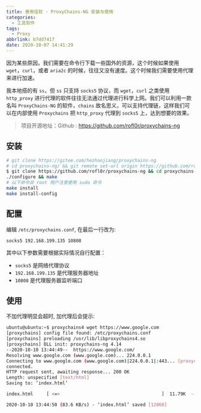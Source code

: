 ```yaml
---
title: 善用佳软 - ProxyChains-NG 安装与使用
categories:
  - 工具软件
tags:
  - Proxy
abbrlink: b7dd7417
date: 2020-10-07 14:41:29
---
```

因为某些原因，我们需要在命令行下载一些国外的资源，这个时候如果使用 `wget`，`curl`，或者 `aria2c` 的时候，往往又没有速度。这个时候我们需要使用代理来进行加速。

我本地搭的有 `ss`，但 `ss` 只支持 `socks5` 协议，而 `wget`，`curl` 之类使用 `http_proxy` 进行代理的软件往往无法通过代理进行科学上网。我们可以利用一款名叫 `ProxyChains-NG` 的软件，`chains` 故名思义，可以支持代理链，这样我们可以在内部使用 `Proxychains` 把 `http_proxy` 代理到 `socks5` 上，达到想要的效果。

> 项目开源地址：Github : <https://github.com/rofl0r/proxychains-ng>

<!--more-->

## 安装

``` bash
# git clone https://gitee.com/hezhaojiang/proxychains-ng
# cd proxychains-ng/ && git remote set-url origin https://github.com/rofl0r/proxychains-ng && git pull
$ git clone https://github.com/rofl0r/proxychains-ng && cd proxychains-ng/
./configure && make
# 以下命令非 root 用户注意使用 sudo 命令
make install
make install-config
```

## 配置

编辑 `/etc/proxychains.conf`, 在最后一行改为:

``` linux
socks5 192.168.199.135 10808
```

其中以下参数需要根据实际情况自行配置：

- `socks5` 是网络代理协议
- `192.168.199.135` 是代理服务器地址
- `10808` 是代理服务器监听端口

## 使用

不加代理明显会超时, 加代理后会提示:

``` bash
ubuntu@ubuntu:~$ proxychains4 wget https://www.google.com
[proxychains] config file found: /etc/proxychains.conf
[proxychains] preloading /usr/lib/libproxychains4.so
[proxychains] DLL init: proxychains-ng 4.14
--2020-10-10 13:44:49--  https://www.google.com/
Resolving www.google.com (www.google.com)... 224.0.0.1
Connecting to www.google.com (www.google.com)|224.0.0.1|:443... [proxychains] Strict chain  ...  192.168.199.135:10808  ...  www.google.com:443  ...  OK
connected.
HTTP request sent, awaiting response... 200 OK
Length: unspecified [text/html]
Saving to: ‘index.html’

index.html     [ <=>                                      ]  11.79K  --.-KB/s    in 0.1s

2020-10-10 13:44:50 (83.6 KB/s) - ‘index.html’ saved [12068]
```
